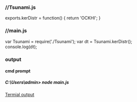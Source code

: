 ### //Tsunami.js

exports.kerDistr = function() {
return 'OCKHI';
}


### //main.js


var Tsunami = require('./Tsunami');
var dt = Tsunami.kerDistr();
console.log(dt);

### output
#### cmd prompt

##### C:\Users\admin> node main.js


[Termial output](https://drive.google.com/open?id=1zXs5_5Jgxp7eBUMxaYEE_mJ6N_0KO4Lf)


